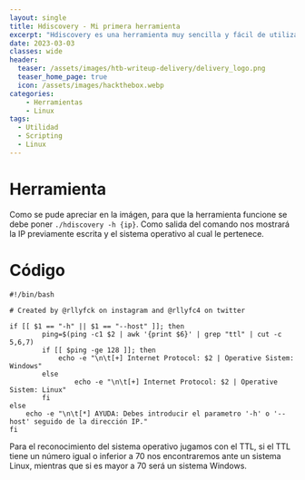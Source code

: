 ```yaml
---
layout: single
title: Hdiscovery - Mi primera herramienta
excerpt: "Hdiscovery es una herramienta muy sencilla y fácil de utilizar, util para saber a que sistema operativo nos vamos a enfrentar cuando tratemos de realizar una máquina en hackthebox, tryhackme o una auditoria."
date: 2023-03-03
classes: wide
header:
  teaser: /assets/images/htb-writeup-delivery/delivery_logo.png
  teaser_home_page: true
  icon: /assets/images/hackthebox.webp
categories:
    - Herramientas
    - Linux
tags:  
  - Utilidad
  - Scripting
  - Linux
---
```

# Herramienta

Como se pude apreciar en la imágen, para que la herramienta funcione se debe poner ``` ./hdiscovery -h {ip} ```. Como salida del comando nos mostrará la IP previamente escrita y el sistema operativo al cual le pertenece.

# Código

```
#!/bin/bash

# Created by @rllyfck on instagram and @rllyfc4 on twitter

if [[ $1 == "-h" || $1 == "--host" ]]; then
        ping=$(ping -c1 $2 | awk '{print $6}' | grep "ttl" | cut -c 5,6,7)
        if [[ $ping -ge 128 ]]; then
	        echo -e "\n\t[+] Internet Protocol: $2 | Operative Sistem: Windows"
        else
                echo -e "\n\t[+] Internet Protocol: $2 | Operative Sistem: Linux"
        fi
else
	echo -e "\n\t[*] AYUDA: Debes introducir el parametro '-h' o '--host' seguido de la dirección IP."
fi
```
Para el reconocimiento del sistema operativo jugamos con el TTL, si el TTL tiene un número igual o inferior a 70 nos encontraremos ante un sistema Linux, mientras que si es mayor a 70 será un sistema Windows.
